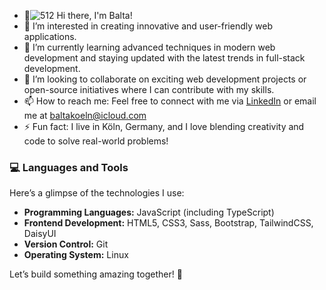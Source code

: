 - 👋![512](https://github.com/user-attachments/assets/66440a3a-5867-4671-8946-5cf9886d12bd)
 Hi there, I'm Balta!  
- 👀 I’m interested in creating innovative and user-friendly web applications.  
- 🌱 I’m currently learning advanced techniques in modern web development and staying updated with the latest trends in full-stack development.  
- 💞️ I’m looking to collaborate on exciting web development projects or open-source initiatives where I can contribute with my skills.  
- 📫 How to reach me: Feel free to connect with me via [LinkedIn](#) or email me at baltakoeln@icloud.com  
- ⚡ Fun fact: I live in Köln, Germany, and I love blending creativity and code to solve real-world problems!  

### 💻 Languages and Tools  
Here’s a glimpse of the technologies I use:  

- **Programming Languages:** JavaScript (including TypeScript)  
- **Frontend Development:** HTML5, CSS3, Sass, Bootstrap, TailwindCSS, DaisyUI  
- **Version Control:** Git  
- **Operating System:** Linux  

Let’s build something amazing together! 🚀  

